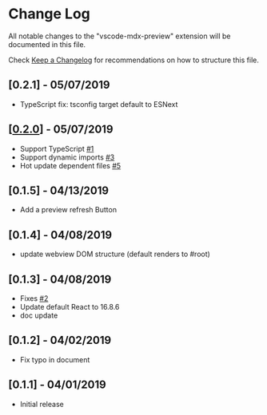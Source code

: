 # Change Log
All notable changes to the "vscode-mdx-preview" extension will be documented in this file.

Check [Keep a Changelog](http://keepachangelog.com/) for recommendations on how to structure this file.

## [0.2.1] - 05/07/2019
- TypeScript fix: tsconfig target default to ESNext

## [[0.2.0](https://twitter.com/chxy/status/1125667121071964161)] - 05/07/2019
- Support TypeScript [#1](https://github.com/xyc/vscode-mdx-preview/issues/1)
- Support dynamic imports [#3](https://github.com/xyc/vscode-mdx-preview/pull/3)
- Hot update dependent files [#5](https://github.com/xyc/vscode-mdx-preview/issues/5)

## [0.1.5] - 04/13/2019
- Add a preview refresh Button

## [0.1.4] - 04/08/2019
- update webview DOM structure (default renders to #root)

## [0.1.3] - 04/08/2019
- Fixes [#2](https://github.com/xyc/vscode-mdx-preview/issues/2)
- Update default React to 16.8.6
- doc update

## [0.1.2] - 04/02/2019
- Fix typo in document

## [0.1.1] - 04/01/2019
- Initial release
